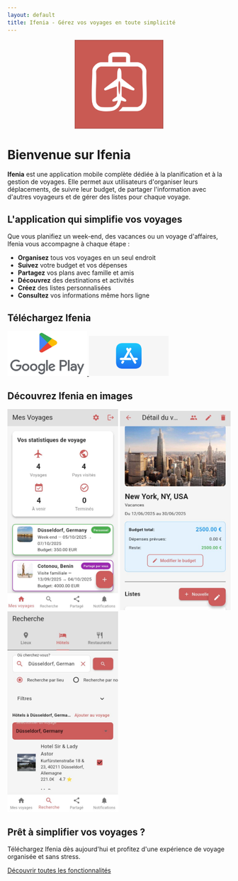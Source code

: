 ```yaml
---
layout: default
title: Ifenia - Gérez vos voyages en toute simplicité
---
```


<p align="center">
  <img src="assets/ifenia_logo.png" alt="Logo Ifenia" width="200">
</p>

# Bienvenue sur Ifenia

**Ifenia** est une application mobile complète dédiée à la planification et à la gestion de voyages. Elle permet aux utilisateurs d'organiser leurs déplacements, de suivre leur budget, de partager l'information avec d'autres voyageurs et de gérer des listes pour chaque voyage.

## L'application qui simplifie vos voyages

Que vous planifiez un week-end, des vacances ou un voyage d'affaires, Ifenia vous accompagne à chaque étape :

* **Organisez** tous vos voyages en un seul endroit
* **Suivez** votre budget et vos dépenses
* **Partagez** vos plans avec famille et amis
* **Découvrez** des destinations et activités
* **Créez** des listes personnalisées
* **Consultez** vos informations même hors ligne

## Téléchargez Ifenia

<div class="store-badges">
  <a href="https://play.google.com/store/apps/details?id=com.tangni.ifenia">
    <img src="assets/google-play-badge.jpg" alt="Disponible sur Google Play" width="180">
  </a>
  <a href="#">
    <img src="assets/app-store-badge.png" alt="Bientôt disponible sur l'App Store" width="180">
  </a>
</div>

## Découvrez Ifenia en images

<div class="screenshot-gallery">
  <img src="screenshots/screenshot1.jpg" alt="Écran d'accueil" width="250">
  <img src="screenshots/screenshot2.jpg" alt="Détails du voyage" width="250">
  <img src="screenshots/screenshot3.jpg" alt="Gestion du budget" width="250">
</div>

<div class="cta-section">
  <h2>Prêt à simplifier vos voyages ?</h2>
  <p>Téléchargez Ifenia dès aujourd'hui et profitez d'une expérience de voyage organisée et sans stress.</p>
  <a href="features" class="cta-button">Découvrir toutes les fonctionnalités</a>
</div>
